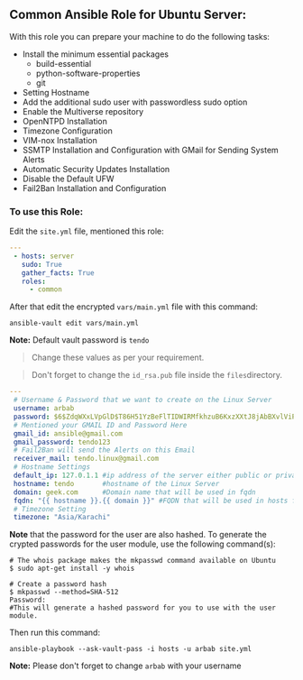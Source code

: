 Common Ansible Role for Ubuntu Server:
---
 With this role you can prepare your machine to do the following tasks:
  
 - Install the minimum essential packages
     - build-essential
     - python-software-properties
     - git
 - Setting Hostname 
 - Add the additional sudo user with passwordless sudo option
 - Enable the Multiverse repository
 - OpenNTPD Installation
 - Timezone Configuration
 - VIM-nox Installation
 - SSMTP Installation and Configuration with GMail for Sending System Alerts
 - Automatic Security Updates Installation
 - Disable the Default UFW
 - Fail2Ban Installation and Configuration

### To use this Role:

 Edit the `site.yml` file, mentioned this role:

```yaml
---
 - hosts: server
   sudo: True
   gather_facts: True
   roles:
     - common
```

After that edit the encrypted `vars/main.yml` file with this command:
```
ansible-vault edit vars/main.yml
```
**Note:** Default vault password is `tendo`

> Change these values as per your requirement.

> Don't forget to change the `id_rsa.pub` file inside the `files`directory.

```yaml
---
 # Username & Password that we want to create on the Linux Server
 username: arbab
 password: $6$ZdqWXxLVpGlD$T86H51YzBeFlTIDWIRMfkhzuB6KxzXXtJ8jAbBXvlViPoN8rgz3iFgXU9OZr7DAmveHnvViAyx6F/FfZ81
 # Mentioned your GMAIL ID and Password Here
 gmail_id: ansible@gmail.com
 gmail_password: tendo123
 # Fail2Ban will send the Alerts on this Email
 receiver_mail: tendo.linux@gmail.com
 # Hostname Settings
 default_ip: 127.0.1.1 #ip address of the server either public or private
 hostname: tendo       #hostname of the Linux Server
 domain: geek.com      #Domain name that will be used in fqdn
 fqdn: "{{ hostname }}.{{ domain }}" #FQDN that will be used in hosts file
 # Timezone Setting
 timezone: "Asia/Karachi"
```
**Note** that the password for the user are also hashed. To generate the crypted passwords for the user module, use the following command(s):
```shell
# The whois package makes the mkpasswd command available on Ubuntu
$ sudo apt-get install -y whois

# Create a password hash
$ mkpasswd --method=SHA-512
Password:
#This will generate a hashed password for you to use with the user module.
```
Then run this command:

```
ansible-playbook --ask-vault-pass -i hosts -u arbab site.yml
```
**Note:** Please don't forget to change `arbab` with your username

